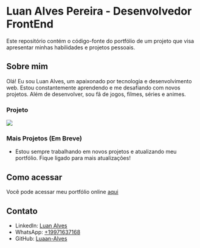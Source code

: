 # Luan Alves Pereira - Desenvolvedor FrontEnd

Este repositório contém o código-fonte do portfólio de um projeto que visa apresentar minhas habilidades e projetos pessoais.

## Sobre mim
Olá! Eu sou Luan Alves, um apaixonado por tecnologia e desenvolvimento web. Estou constantemente aprendendo e me desafiando com novos projetos. Além de desenvolver, sou fã de jogos, filmes, séries e animes.

### Projeto
![](./src/imagens/Animação.gif)

### Mais Projetos (Em Breve)
- Estou sempre trabalhando em novos projetos e atualizando meu portfólio. Fique ligado para mais atualizações!

## Como acessar
Você pode acessar meu portfólio online [aqui](https://luaan-alves.github.io/projeto-perfil-apresentacao/)

## Contato
- LinkedIn: [Luan Alves](https://www.linkedin.com/in/luanalvesdevfb/)
- WhatsApp: [+19971637168](https://wa.me/19971637168)
- GitHub: [Luaan-Alves](https://github.com/Luaan-Alves)